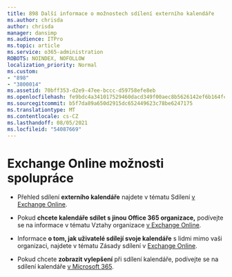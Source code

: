 ```yaml
---
title: 898 Další informace o možnostech sdílení externího kalendáře
ms.author: chrisda
author: chrisda
manager: dansimp
ms.audience: ITPro
ms.topic: article
ms.service: o365-administration
ROBOTS: NOINDEX, NOFOLLOW
localization_priority: Normal
ms.custom:
- "898"
- "3800014"
ms.assetid: 70bff353-d2e9-47ee-bccc-d59758efe8eb
ms.openlocfilehash: fe9bdc4a341017529460dacd349f00aec8b5626142ef6b164fc61ae2581d5584
ms.sourcegitcommit: b5f7da89a650d2915dc652449623c78be6247175
ms.translationtype: MT
ms.contentlocale: cs-CZ
ms.lasthandoff: 08/05/2021
ms.locfileid: "54087669"
---
```

# <a name="exchange-online-collaboration-options"></a>Exchange Online možnosti spolupráce

- Přehled sdílení **externího kalendáře** najdete v tématu Sdílení [v Exchange Online](https://technet.microsoft.com/library/jj916670%28v=exchg.150%29.aspx).

- Pokud **chcete kalendáře sdílet s jinou Office 365 organizace,** podívejte se na informace v tématu Vztahy organizace [v Exchange Online](https://technet.microsoft.com/library/jj916658%28v=exchg.150%29.aspx).

- Informace **o tom, jak uživatelé sdílejí svoje kalendáře** s lidmi mimo vaši organizaci, najdete v tématu Zásady sdílení v [Exchange Online](https://technet.microsoft.com/library/jj916673%28v=exchg.150%29.aspx).

- Pokud chcete **zobrazit vylepšení** při sdílení kalendáře, podívejte se na sdílení kalendáře [v Microsoft 365](https://support.office.com/article/calendar-sharing-in-microsoft-365-b576ecc3-0945-4d75-85f1-5efafb8a37b4).
